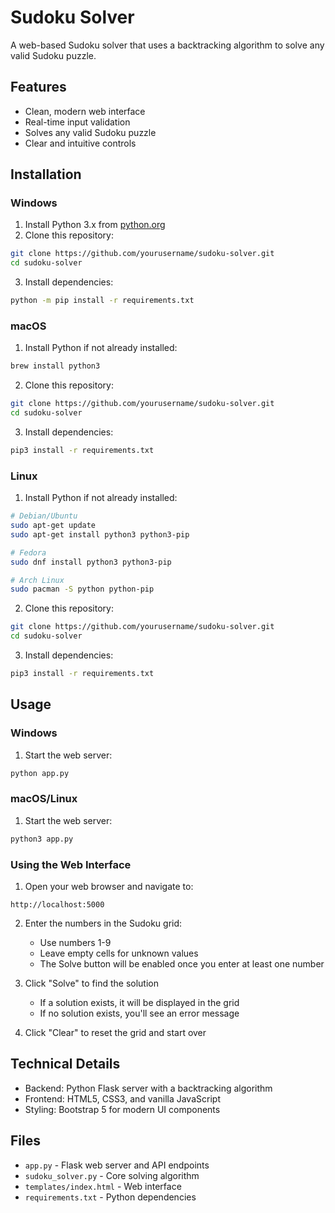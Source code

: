# Sudoku Solver

A web-based Sudoku solver that uses a backtracking algorithm to solve any valid Sudoku puzzle.

## Features

- Clean, modern web interface
- Real-time input validation
- Solves any valid Sudoku puzzle
- Clear and intuitive controls

## Installation

### Windows
1. Install Python 3.x from [python.org](https://python.org)
2. Clone this repository:
```bash
git clone https://github.com/yourusername/sudoku-solver.git
cd sudoku-solver
```
3. Install dependencies:
```bash
python -m pip install -r requirements.txt
```

### macOS
1. Install Python if not already installed:
```bash
brew install python3
```
2. Clone this repository:
```bash
git clone https://github.com/yourusername/sudoku-solver.git
cd sudoku-solver
```
3. Install dependencies:
```bash
pip3 install -r requirements.txt
```

### Linux
1. Install Python if not already installed:
```bash
# Debian/Ubuntu
sudo apt-get update
sudo apt-get install python3 python3-pip

# Fedora
sudo dnf install python3 python3-pip

# Arch Linux
sudo pacman -S python python-pip
```
2. Clone this repository:
```bash
git clone https://github.com/yourusername/sudoku-solver.git
cd sudoku-solver
```
3. Install dependencies:
```bash
pip3 install -r requirements.txt
```

## Usage

### Windows
1. Start the web server:
```bash
python app.py
```

### macOS/Linux
1. Start the web server:
```bash
python3 app.py
```

### Using the Web Interface
1. Open your web browser and navigate to:
```
http://localhost:5000
```

2. Enter the numbers in the Sudoku grid:
   - Use numbers 1-9
   - Leave empty cells for unknown values
   - The Solve button will be enabled once you enter at least one number

3. Click "Solve" to find the solution
   - If a solution exists, it will be displayed in the grid
   - If no solution exists, you'll see an error message

4. Click "Clear" to reset the grid and start over

## Technical Details

- Backend: Python Flask server with a backtracking algorithm
- Frontend: HTML5, CSS3, and vanilla JavaScript
- Styling: Bootstrap 5 for modern UI components

## Files

- `app.py` - Flask web server and API endpoints
- `sudoku_solver.py` - Core solving algorithm
- `templates/index.html` - Web interface
- `requirements.txt` - Python dependencies
